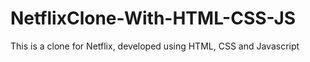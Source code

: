 # NetflixClone-With-HTML-CSS-JS
This is a clone for Netflix, developed using HTML, CSS and Javascript
